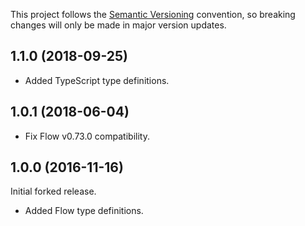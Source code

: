 This project follows the [Semantic Versioning](https://semver.org/) convention,
so breaking changes will only be made in major version updates.

## 1.1.0 (2018-09-25)

* Added TypeScript type definitions.

## 1.0.1 (2018-06-04)

* Fix Flow v0.73.0 compatibility.

## 1.0.0 (2016-11-16)

Initial forked release.

* Added Flow type definitions.
